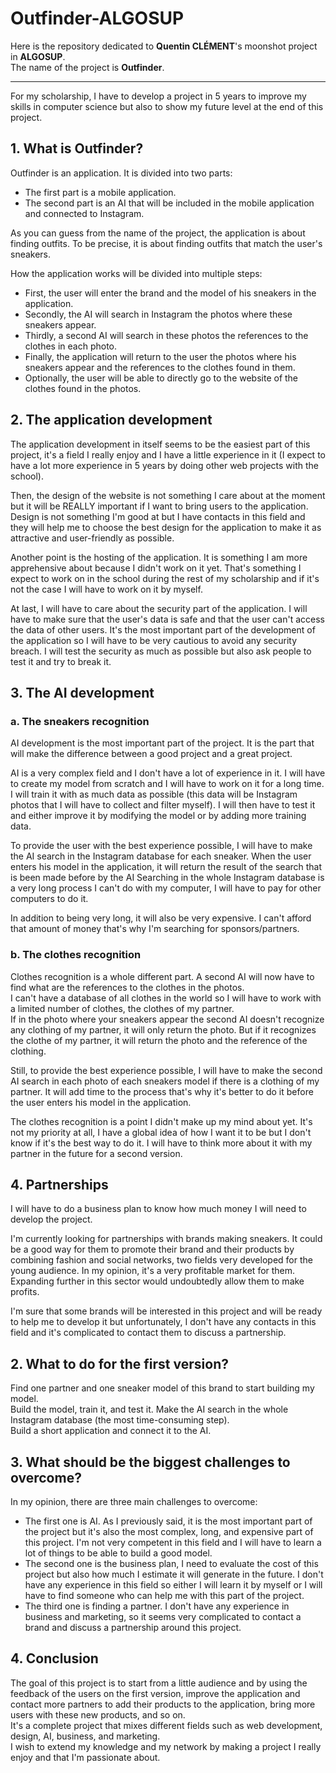 # Outfinder-ALGOSUP

Here is the repository dedicated to **Quentin CLÉMENT**'s moonshot project in **ALGOSUP**. <br>
The name of the project is **Outfinder**. <hr>
For my scholarship, I have to develop a project in 5 years to improve my skills in computer science but also to show my future level at the end of this project. <br>

## 1. What is Outfinder?

Outfinder is an application. It is divided into two parts: <br>
- The first part is a mobile application. <br> 
- The second part is an AI that will be included in the mobile application and connected to Instagram.<br> 

As you can guess from the name of the project, the application is about finding outfits. To be precise, it is about finding outfits that match the user's sneakers. 

How the application works will be divided into multiple steps:
- First, the user will enter the brand and the model of his sneakers in the application. <br>
- Secondly, the AI will search in Instagram the photos where these sneakers appear. <br>
- Thirdly, a second AI will search in these photos the references to the clothes in each photo. <br>
- Finally, the application will return to the user the photos where his sneakers appear and the references to the clothes found in them. <br>
- Optionally, the user will be able to directly go to the website of the clothes found in the photos. <br>

## 2. The application development

The application development in itself seems to be the easiest part of this project, it's a field I really enjoy and I have a little experience in it (I expect to have a lot more experience in 5 years by doing other web projects with the school). <br>

Then, the design of the website is not something I care about at the moment but it will be REALLY important if I want to bring users to the application. Design is not something I'm good at but I have contacts in this field and they will help me to choose the best design for the application to make it as attractive and user-friendly as possible. <br>

Another point is the hosting of the application. It is something I am more apprehensive about because I didn't work on it yet. That's something I expect to work on in the school during the rest of my scholarship and if it's not the case I will have to work on it by myself. <br>

At last, I will have to care about the security part of the application. I will have to make sure that the user's data is safe and that the user can't access the data of other users. It's the most important part of the development of the application so I will have to be very cautious to avoid any security breach. I will test the security as much as possible but also ask people to test it and try to break it. <br>

## 3. The AI development

### a. The sneakers recognition

AI development is the most important part of the project. It is the part that will make the difference between a good project and a great project. <br>

AI is a very complex field and I don't have a lot of experience in it. I will have to create my model from scratch and I will have to work on it for a long time. I will train it with as much data as possible (this data will be Instagram photos that I will have to collect and filter myself). I will then have to test it and either improve it by modifying the model or by adding more training data. <br>

To provide the user with the best experience possible, I will have to make the AI search in the Instagram database for each sneaker. When the user enters his model in the application, it will return the result of the search that is been made before by the AI Searching in the whole Instagram database is a very long process I can't do with my computer, I will have to pay for other computers to do it. <br>

In addition to being very long, it will also be very expensive. I can't afford that amount of money that's why I'm searching for sponsors/partners. <br>

### b. The clothes recognition

Clothes recognition is a whole different part. A second AI will now have to find what are the references to the clothes in the photos. <br>
I can't have a database of all clothes in the world so I will have to work with a limited number of clothes, the clothes of my partner. <br>
If in the photo where your sneakers appear the second AI doesn't recognize any clothing of my partner, it will only return the photo. But if it recognizes the clothe of my partner, it will return the photo and the reference of the clothing. <br> 

Still, to provide the best experience possible, I will have to make the second AI search in each photo of each sneakers model if there is a clothing of my partner. It will add time to the process that's why it's better to do it before the user enters his model in the application. <br>

The clothes recognition is a point I didn't make up my mind about yet. It's not my priority at all, I have a global idea of how I want it to be but I don't know if it's the best way to do it. I will have to think more about it with my partner in the future for a second version. <br>

## 4. Partnerships

I will have to do a business plan to know how much money I will need to develop the project. <br>

I'm currently looking for partnerships with brands making sneakers. It could be a good way for them to promote their brand and their products by combining fashion and social networks, two fields very developed for the young audience. In my opinion, it's a very profitable market for them. Expanding further in this sector would undoubtedly allow them to make profits. <br>

I'm sure that some brands will be interested in this project and will be ready to help me to develop it but unfortunately, I don't have any contacts in this field and it's complicated to contact them to discuss a partnership. <br>

## 2. What to do for the first version?

Find one partner and one sneaker model of this brand to start building my model. <br>
Build the model, train it, and test it. Make the AI search in the whole Instagram database (the most time-consuming step). <br> 
Build a short application and connect it to the AI. <br>

## 3. What should be the biggest challenges to overcome?

In my opinion, there are three main challenges to overcome: <br>
- The first one is AI. As I previously said, it is the most important part of the project but it's also the most complex, long, and expensive part of this project. I'm not very competent in this field and I will have to learn a lot of things to be able to build a good model. <br>
- The second one is the business plan, I need to evaluate the cost of this project but also how much I estimate it will generate in the future. I don't have any experience in this field so either I will learn it by myself or I will have to find someone who can help me with this part of the project. <br>
- The third one is finding a partner. I don't have any experience in business and marketing, so it seems very complicated to contact a brand and discuss a partnership around this project. <br>

## 4. Conclusion

The goal of this project is to start from a little audience and by using the feedback of the users on the first version, improve the application and contact more partners to add their products to the application, bring more users with these new products, and so on. <br>
It's a complete project that mixes different fields such as web development, design, AI, business, and marketing. <br>
I wish to extend my knowledge and my network by making a project I really enjoy and that I'm passionate about. <br>